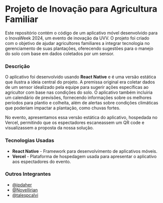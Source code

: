 # Projeto de Inovação para Agricultura Familiar

Este repositório contém o código de um aplicativo móvel desenvolvido para o InovaWeek 2024, um evento de inovação da UVV. O projeto foi criado com o objetivo de ajudar agricultores familiares a integrar tecnologia no gerenciamento de suas plantações, oferecendo sugestões para o manejo do solo com base em dados coletados por um sensor.

### Descrição

O aplicativo foi desenvolvido usando **React Native** e é uma versão estática que ilustra a ideia central do projeto. A premissa original era coletar dados de um sensor idealizado pela equipe para sugerir ações específicas ao agricultor com base nas condições do solo. O aplicativo também incluiria um calendário de previsões, fornecendo informações sobre os melhores períodos para plantio e colheita, além de alertas sobre condições climáticas que poderiam impactar a plantação, como chuvas fortes.

No evento, apresentamos essa versão estática do aplicativo, hospedada no Vercel, permitindo que os espectadores escaneassem um QR code e visualizassem a proposta da nossa solução.

### Tecnologias Usadas

- **React Native** - Framework para desenvolvimento de aplicativos móveis.
- **Vercel** - Plataforma de hospedagem usada para apresentar o aplicativo aos espectadores do evento.

### Outros Integrantes

- [@jpdaher](https://github.com/jpdaher)
- [@Novellirian](https://github.com/Novellirian)
- [@talespcalvi](https://github.com/talespcalvi)

